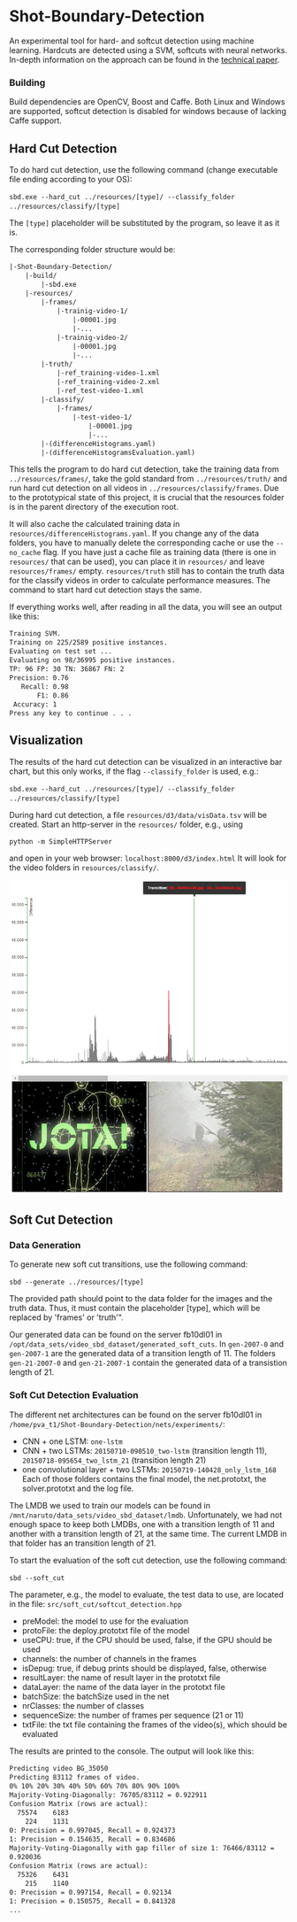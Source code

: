 # Shot-Boundary-Detection
An experimental tool for hard- and softcut detection using machine learning.
Hardcuts are detected using a SVM, softcuts with neural networks. In-depth information on the approach can be found in the [technical paper](paper/SBD-Approach-Paper.pdf). 

### Building
Build dependencies are OpenCV, Boost and Caffe. Both Linux and Windows are supported, softcut detection is disabled for windows because of lacking Caffe support.

## Hard Cut Detection

To do hard cut detection, use the following command (change executable file ending according to your OS):

`sbd.exe --hard_cut ../resources/[type]/ --classify_folder ../resources/classify/[type]`

The `[type]` placeholder will be substituted by the program, so leave it as it is.

The corresponding folder structure would be:
    
    |-Shot-Boundary-Detection/
        |-build/
            |-sbd.exe
        |-resources/
            |-frames/
                |-trainig-video-1/
                    |-00001.jpg
                    |-...
                |-trainig-video-2/
                    |-00001.jpg
                    |-...
            |-truth/
                |-ref_training-video-1.xml
                |-ref_training-video-2.xml
                |-ref_test-video-1.xml
            |-classify/
                |-frames/
                    |-test-video-1/
                        |-00001.jpg
                        |-...
            |-(differenceHistograms.yaml)
            |-(differenceHistogramsEvaluation.yaml)
            
This tells the program to do hard cut detection, take the training data from `../resources/frames/`, take the gold standard from `../resources/truth/` and run hard cut detection on all videos in `../resources/classify/frames`.
Due to the prototypical state of this project, it is crucial that the resources folder is in the parent directory of the execution root.

It will also cache the calculated training data in `resources/differenceHistograms.yaml`. If you change any of the data folders, you have to manually delete the corresponding cache or use the `--no_cache` flag. 
If you have just a cache file as training data (there is one in `resources/` that can be used), you can place it in `resources/` and leave `resources/frames/` empty. `resources/truth` still has to contain the truth data for the classify videos in order to calculate performance measures. The command to start hard cut detection stays the same.

If everything works well, after reading in all the data, you will see an output like this:
    
    Training SVM.
    Training on 225/2589 positive instances.
    Evaluating on test set ...
    Evaluating on 98/36995 positive instances.
    TP: 96 FP: 30 TN: 36867 FN: 2
    Precision: 0.76
       Recall: 0.98
           F1: 0.86
     Accuracy: 1
    Press any key to continue . . .
    
## Visualization
The results of the hard cut detection can be visualized in an interactive bar chart, but this only works, if the flag `--classify_folder` is used, e.g.:

`sbd.exe --hard_cut ../resources/[type]/ --classify_folder ../resources/classify/[type]`

During hard cut detection, a file `resources/d3/data/visData.tsv` will be created. Start an http-server in the `resources/` folder, e.g., using

    python -m SimpleHTTPServer
    
and open in your web browser: `localhost:8000/d3/index.html`
It will look for the video folders in `resources/classify/`.

![Hard Cut Visualization](paper/images/hard_cut_visualization.png?raw=true "Hard Cut Visualization")

## Soft Cut Detection

### Data Generation

To generate new soft cut transitions, use the following command:

`sbd --generate ../resources/[type]`

The provided path should point to the data folder for the images and the truth data.
Thus, it must contain the placeholder [type], which will be replaced by 'frames' or 'truth'".

Our generated data can be found on the server fb10dl01 in `/opt/data_sets/video_sbd_dataset/generated_soft_cuts`.
In `gen-2007-0` and `gen-2007-1` are the generated data of a transition length of 11.
The folders `gen-21-2007-0` and `gen-21-2007-1` contain the generated data of a transistion length of 21.

### Soft Cut Detection Evaluation

The different net architectures can be found on the server fb10dl01 in `/home/pva_t1/Shot-Boundary-Detection/nets/experiments/`:
- CNN + one LSTM: `one-lstm`
- CNN + two LSTMs: `20150710-090510_two-lstm` (transition length 11), `20150718-095654_two_lstm_21` (transition length 21)
- one convolutional layer + two LSTMs: `20150719-140428_only_lstm_168`
Each of those folders contains the final model, the net.prototxt, the solver.prototxt and the log file.

The LMDB we used to train our models can be found in `/mnt/naruto/data_sets/video_sbd_dataset/lmdb`.
Unfortunately, we had not enough space to keep both LMDBs, one with a transition length of 11 and another with a transition length of 21, at the same time.
The current LMDB in that folder has an transition length of 21.

To start the evaluation of the soft cut detection, use the following command:

`sbd --soft_cut`

The parameter, e.g., the model to evaluate, the test data to use, are located in the file: `src/soft_cut/softcut_detection.hpp`
- preModel: the model to use for the evaluation
- protoFile: the deploy.prototxt file of the model
- useCPU: true, if the CPU should be used, false, if the GPU should be used
- channels: the number of channels in the frames
- isDepug: true, if debug prints should be displayed, false, otherwise
- resultLayer: the name of result layer in the prototxt file
- dataLayer: the name of the data layer in the prototxt file
- batchSize: the batchSize used in the net
- nrClasses: the number of classes
- sequenceSize: the number of frames per sequence (21 or 11)
- txtFile: the txt file containing the frames of the video(s), which should be evaluated

The results are printed to the console.
The output will look like this:

	Predicting video BG_35050
	Predicting 83112 frames of video.
	0% 10% 20% 30% 40% 50% 60% 70% 80% 90% 100%
	Majority-Voting-Diagonally: 76705/83112 = 0.922911
	Confusion Matrix (rows are actual):
	  75574    6183
	    224    1131
	0: Precision = 0.997045, Recall = 0.924373
	1: Precision = 0.154635, Recall = 0.834686
	Majority-Voting-Diagonally with gap filler of size 1: 76466/83112 = 0.920036
	Confusion Matrix (rows are actual):
	  75326    6431
	    215    1140
	0: Precision = 0.997154, Recall = 0.92134
	1: Precision = 0.150575, Recall = 0.841328
	...


